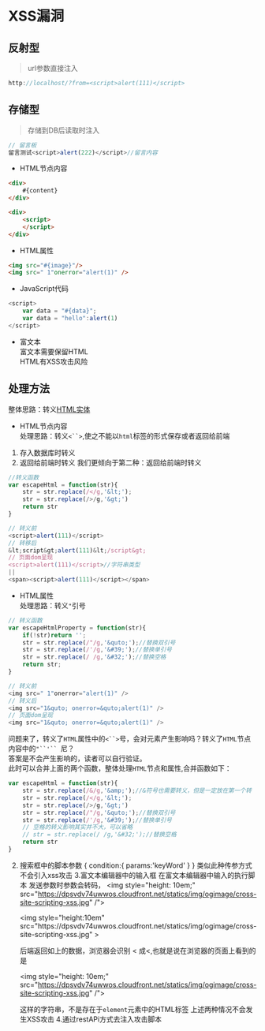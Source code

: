 # XSS漏洞
## 反射型
>url参数直接注入
```js
http://localhost/?from=<script>alert(111)</script>
```
## 存储型
>存储到DB后读取时注入
```js
// 留言板
留言测试<script>alert(222)</script>//留言内容
```

* HTML节点内容
```html
<div>
    #{content}
</div>

<div>
    <script>
    </script>
</div>
```


* HTML属性
```html
<img src="#{image}"/>
<img src=" 1"onerror="alert(1)" />
```
* JavaScript代码
```js
<script>
    var data = "#{data}";
    var data = "hello":alert(1)
</script>
```
* 富文本  
富文本需要保留HTML  
HTML有XSS攻击风险


## 处理方法
整体思路：转义[HTML实体](https://www.w3school.com.cn/html/html_entities.asp)

* HTML节点内容  
处理思路：转义`<``>`,使之不能以`html`标签的形式保存或者返回给前端
1. 存入数据库时转义
2. 返回给前端时转义
我们更倾向于第二种：返回给前端时转义  
```js
//转义函数
var escapeHtml = function(str){
    str = str.replace(/</g,'&lt;');
    str = str.replace(/>/g,'&gt;')
    return str
}
```
```js
// 转义前
<script>alert(111)</script>
// 转移后
&lt;script&gt;alert(111)&lt;/script&gt;
// 页面dom呈现
<script>alert(111)</script>//字符串类型
||
<span><script>alert(111)</script></span>
```

* HTML属性  
处理思路：转义`"`引号  
```js
// 转义函数
var escapeHtmlProperty = function(str){
    if(!str)return '';
    str = str.replace(/"/g,'&quto;');//替换双引号
    str = str.replace(/'/g,'&#39;');//替换单引号
    str = str.replace(/ /g,'&#32;');//替换空格
    return str;
}
```
```js
// 转义前
<img src=" 1"onerror="alert(1)" />
// 转义后
<img src="1&quto; onerror=&quto;alert(1)" />
// 页面dom呈现
<img src="1&quto; onerror=&quto;alert(1)" />
```
问题来了，转义了`HTML`属性中的`<``>`号，会对元素产生影响吗？转义了`HTML`节点内容中的`"``'`` `尼？  
答案是不会产生影响的，读者可以自行验证。  
此时可以合并上面的两个函数，整体处理`HTML`节点和属性,合并函数如下：  
```js
var escapeHtml = function(str){
    str = str.replace(/&/g,'&amp;');//&符号也需要转义，但是一定放在第一个转
    str = str.replace(/</g,'&lt;');
    str = str.replace(/>/g,'&gt;')
    str = str.replace(/"/g,'&quto;');//替换双引号
    str = str.replace(/'/g,'&#39;');//替换单引号
    // 空格的转义影响其实并不大，可以省略
    // str = str.replace(/ /g,'&#32;');//替换空格 
    return str
}

```


2. 搜索框中的脚本参数
    {
        condition:{
            params:'keyWord'
        }
    }
    类似此种传参方式不会引入xss攻击
3.富文本编辑器中的输入框
    在富文本编辑器中输入的执行脚本
    发送参数时参数会转码，
    <img style="height: 10em;" src="https://dpsvdv74uwwos.cloudfront.net/statics/img/ogimage/cross-site-scripting-xss.jpg" /">
    <p>&lt;img style="height:10em" src="https://dpsvdv74uwwos.cloudfront.net/statics/img/ogimage/cross-site-scripting-xss.jpg" &gt;</p>
    后端返回如上的数据，浏览器会识别 &lt; 成<,也就是说在浏览器的页面上看到的是

    <img style="height: 10em;" src="https://dpsvdv74uwwos.cloudfront.net/statics/img/ogimage/cross-site-scripting-xss.jpg" /">

    这样的字符串，不是存在于`element`元素中的HTML标签
上述两种情况不会发生XSS攻击
4.通过restAPi方式去注入攻击脚本
